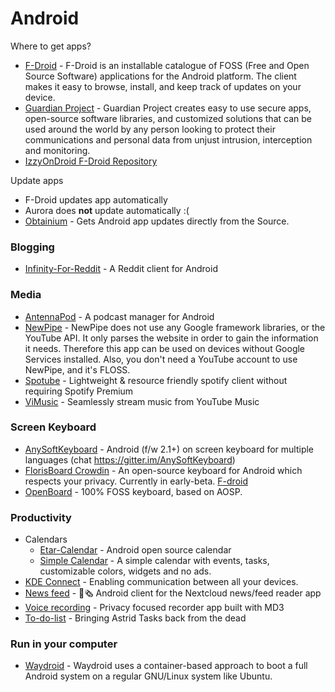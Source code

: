 # Android

Where to get apps?
- [F-Droid](https://f-droid.org/en/) - F-Droid is an installable catalogue of FOSS (Free and Open Source Software) applications for the Android platform. The client makes it easy to browse, install, and keep track of updates on your device.
- [Guardian Project](https://guardianproject.info/) - Guardian Project creates easy to use secure apps, open-source software libraries, and customized solutions that can be used around the world by any person looking to protect their communications and personal data from unjust intrusion, interception and monitoring.
- [IzzyOnDroid F-Droid Repository](https://apt.izzysoft.de/fdroid/)

Update apps
- F-Droid updates app automatically
- Aurora does **not** update automatically :(
- [Obtainium](https://github.com/ImranR98/Obtainium) - Gets Android app updates directly from the Source.

### Blogging
- [Infinity-For-Reddit](https://github.com/Docile-Alligator/Infinity-For-Reddit) - A Reddit client for Android

### Media
- [AntennaPod](https://github.com/AntennaPod/AntennaPod) - A podcast manager for Android
- [NewPipe](https://f-droid.org/packages/org.schabi.newpipe/) - NewPipe does not use any Google framework libraries, or the YouTube API. It only parses the website in order to gain the information it needs. Therefore this app can be used on devices without Google Services installed. Also, you don't need a YouTube account to use NewPipe, and it's FLOSS.
- [Spotube](https://f-droid.org/packages/oss.krtirtho.spotube/) -  Lightweight & resource friendly spotify client without requiring Spotify Premium 
- [ViMusic](https://f-droid.org/en/packages/it.vfsfitvnm.vimusic/) - Seamlessly stream music from YouTube Music 

### Screen Keyboard
- [AnySoftKeyboard](https://github.com/AnySoftKeyboard/AnySoftKeyboard) - Android (f/w 2.1+) on screen keyboard for multiple languages (chat https://gitter.im/AnySoftKeyboard)
- [FlorisBoard Crowdin](https://github.com/florisboard/florisboard) - An open-source keyboard for Android which respects your privacy. Currently in early-beta. [F-droid](https://f-droid.org/packages/dev.patrickgold.florisboard/)
- [OpenBoard](https://github.com/openboard-team/openboard) - 100% FOSS keyboard, based on AOSP.

### Productivity
- Calendars
  - [Etar-Calendar](https://github.com/Etar-Group/Etar-Calendar) - Android open source calendar
  - [Simple Calendar](https://github.com/SimpleMobileTools/Simple-Calendar) - A simple calendar with events, tasks, customizable colors, widgets and no ads. 
- [KDE Connect](https://kdeconnect.kde.org/) - Enabling communication between all your devices. 
- [News feed](https://github.com/nextcloud/news-android) - 📱🗞️ Android client for the Nextcloud news/feed reader app
- [Voice recording](https://github.com/you-apps/RecordYou) - Privacy focused recorder app built with MD3
- [To-do-list](https://github.com/tasks/tasks) - Bringing Astrid Tasks back from the dead

### Run in your computer
- [Waydroid](https://github.com/waydroid/waydroid) - Waydroid uses a container-based approach to boot a full Android system on a regular GNU/Linux system like Ubuntu.
